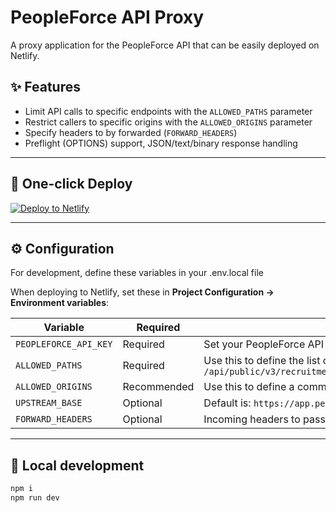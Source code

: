 # PeopleForce API Proxy

A proxy application for the PeopleForce API that can be easily deployed on Netlify.

## ✨ Features

- Limit API calls to specific endpoints with the `ALLOWED_PATHS` parameter
- Restrict callers to specific origins with the `ALLOWED_ORIGINS` parameter
- Specify headers to by forwarded (`FORWARD_HEADERS`)
- Preflight (OPTIONS) support, JSON/text/binary response handling

---

## 🚀 One-click Deploy

[![Deploy to Netlify](https://www.netlify.com/img/deploy/button.svg)](https://app.netlify.com/start/deploy?repository=https://github.com/simoncurd/my-netlify-proxy)


---

## ⚙️ Configuration

For development, define these variables in your .env.local file 

When deploying to Netlify, set these in **Project Configuration → Environment variables**:

| Variable | Required | Notes |
|---|---|---|
| `PEOPLEFORCE_API_KEY` | Required | Set your PeopleForce API key here |
| `ALLOWED_PATHS` | Required | Use this to define the list of API paths that the proxy supports. Semi-colon separated i.e. `/api/public/v3/recruitment/vacancies;/api/public/v3/departments;/api/public/v3/locations;/api/public/v3/employment_types` |
| `ALLOWED_ORIGINS` | Recommended | Use this to define a comma-separated list of sites that will be allowed to use this function, or `*` in dev |
| `UPSTREAM_BASE` | Optional | Default is: `https://app.peopleforce.io`  |
| `FORWARD_HEADERS` | Optional |  Incoming headers to pass upstream  such as `authorization,accept-language`. Default is `Accept` |

---

## 🧪 Local development

```bash
npm i
npm run dev